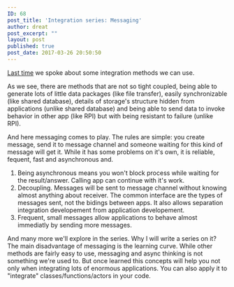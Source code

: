 ```yaml
---
ID: 68
post_title: 'Integration series: Messaging'
author: dreat
post_excerpt: ""
layout: post
published: true
post_date: 2017-03-26 20:50:50
---
```

<a href="https://dreat.info/2017-03-17-introduction-to-integration/">Last time</a> we spoke about some integration methods we can use.

As we see, there are methods that are not so tight coupled, being able to generate lots of little data packages (like file transfer), easily synchronizable (like shared database), details of storage's structure hidden from applications (unlike shared database) and being able to send data to invoke behavior in other app (like RPI) but with being resistant to failure (unlike RPI).

And here messaging comes to play. The rules are simple: you create message, send it to message channel and someone waiting for this kind of message will get it. While it has some problems on it's own, it is reliable, fequent, fast and asynchronous and.
<ol>
 	<li>Being asynchronous means you won't block process while waiting for the result/answer. Calling app can continue with it's work.</li>
 	<li>Decoupling. Messages will be sent to message channel without knowing almost anything about receiver. The common interface are the types of messages sent, not the bidings between apps. It also allows separation integration developement from application developement.</li>
 	<li>Frequent, small messages allow applications to behave almost immediatly by sending more messages.</li>
</ol>
And many more we'll explore in the series. Why I will write a series on it? The main disadvantage of messaging is the learning curve. While other methods are fairly easy to use, messaging and async thinking is not something we're used to. But once learned this concepts will help you not only when integrating lots of enormous applications. You can also apply it to "integrate" classes/functions/actors in your code.
